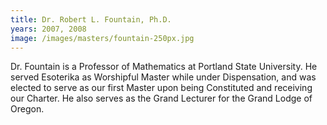 ```yaml
---
title: Dr. Robert L. Fountain, Ph.D.
years: 2007, 2008
image: /images/masters/fountain-250px.jpg
---
```


Dr. Fountain is a Professor of Mathematics at Portland State University. He served Esoterika as Worshipful Master while under Dispensation, and was elected to serve as our first Master upon being Constituted and receiving our Charter. He also serves as the Grand Lecturer for the Grand Lodge of Oregon.
